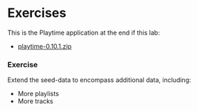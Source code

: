 # Exercises

This is the Playtime application at the end if this lab:

- [playtime-0.10.1.zip](archives/playtime-0.10.1.zip)

### Exercise

Extend the seed-data to encompass additional data, including:

- More playlists
- More tracks

